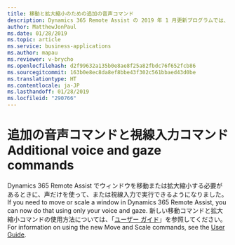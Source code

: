 ```yaml
---
title: 移動と拡大縮小のための追加の音声コマンド
description: Dynamics 365 Remote Assist の 2019 年 1 月更新プログラムでは、ウィンドウを移動またはサイズ変更するための、新しい移動と拡大縮小の音声コマンドが追加されています。
author: MatthewJonPaul
ms.date: 01/28/2019
ms.topic: article
ms.service: business-applications
ms.author: mapau
ms.reviewer: v-brycho
ms.openlocfilehash: d2f99632a135b0e8ae8f25a82fbdc76f652fcb86
ms.sourcegitcommit: 163b0e8ec8da8ef8bbe43f302c561bbaed43d0be
ms.translationtype: HT
ms.contentlocale: ja-JP
ms.lasthandoff: 01/28/2019
ms.locfileid: "290766"
---
```

# <a name="additional-voice-and-gaze-commands"></a><span data-ttu-id="72920-103">追加の音声コマンドと視線入力コマンド</span><span class="sxs-lookup"><span data-stu-id="72920-103">Additional voice and gaze commands</span></span>

<span data-ttu-id="72920-104">Dynamics 365 Remote Assist でウィンドウを移動または拡大縮小する必要があるときに、声だけを使って、または視線入力で実行できるようになりました。</span><span class="sxs-lookup"><span data-stu-id="72920-104">If you need to move or scale a window in Dynamics 365 Remote Assist, you can now do that using only your voice and gaze.</span></span> <span data-ttu-id="72920-105">新しい移動コマンドと拡大縮小コマンドの使用方法については、「[ユーザー ガイド](https://docs.microsoft.com/dynamics365/mixed-reality/remote-assist/user-guide)」を参照してください。</span><span class="sxs-lookup"><span data-stu-id="72920-105">For information on using the new Move and Scale commands, see the [User Guide](https://docs.microsoft.com/dynamics365/mixed-reality/remote-assist/user-guide).</span></span>
